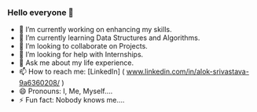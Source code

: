 ### Hello everyone 👋

- 🔭 I’m currently working on enhancing my skills.
- 🌱 I’m currently learning Data Structures and Algorithms.
- 👯 I’m looking to collaborate on Projects.
- 🤔 I’m looking for help with Internships.
- 💬 Ask me about my life experience.
- 📫 How to reach me: [LinkedIn] ( www.linkedin.com/in/alok-srivastava-9a6360208/ )
- 😄 Pronouns: I, Me, Myself....
- ⚡ Fun fact: Nobody knows me....

